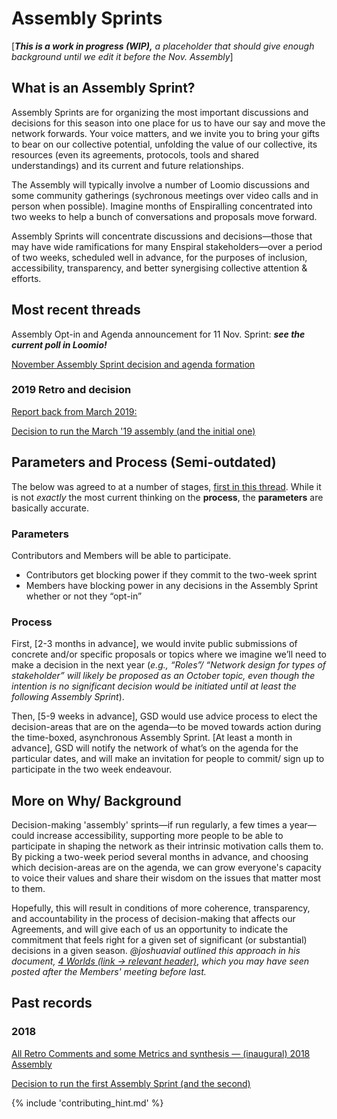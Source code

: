 # Assembly Sprints

[___This is a work in progress (WIP),___ _a placeholder that should give enough background until we edit it before the Nov. Assembly_]

## What is an Assembly Sprint?

Assembly Sprints are for organizing the most important discussions and decisions for this season into one place for us to have our say and move the network forwards. Your voice matters, and we invite you to bring your gifts to bear on our collective potential, unfolding the value of our collective, its resources (even its agreements, protocols, tools and shared understandings) and its current and future relationships.

The Assembly will typically involve a number of Loomio discussions and some community gatherings (sychronous meetings over video calls and in person when possible). Imagine months of Enspiralling concentrated into two weeks to help a bunch of conversations and proposals move forward.

Assembly Sprints will concentrate discussions and decisions—those that may have wide ramifications for many Enspiral stakeholders—over a period of two weeks, scheduled well in advance, for the purposes of inclusion, accessibility, transparency, and better synergising collective attention & efforts.

## Most recent threads

Assembly Opt-in and Agenda announcement for 11 Nov. Sprint: ___see the current poll in Loomio!___

[November Assembly Sprint decision and agenda formation](https://www.loomio.org/d/ZULNjKYq/calling-for-submissions-next-assembly-sprint-2019-start-of-november-?q=)

### 2019 Retro and decision

[Report back from March 2019:](https://www.loomio.org/d/QPSHlBqe/report-back-on-recent-assembly-sprint-any-last-feedback-?q=)

[Decision to run the March '19 assembly (and the initial one)](https://www.loomio.org/d/myTOM64J/next-steps-and-2018-closing-comments-assembly-sprint-an-online-enspiral-convergence/78)


## Parameters and Process (Semi-outdated)

The below was agreed to at a number of stages, [first in this thread](https://www.loomio.org/d/myTOM64J/next-steps-and-2018-closing-comments-assembly-sprint-an-online-enspiral-convergence?q=). While it is not _exactly_ the most current thinking on the **process**, the **parameters** are basically accurate.

### Parameters
Contributors and Members will be able to participate.
- Contributors get blocking power if they commit to the two-week sprint
- Members have blocking power in any decisions in the Assembly Sprint whether or not they “opt-in”

### Process
First, [2-3 months in advance], we would invite public submissions of concrete and/or specific proposals or topics where we imagine we’ll need to make a decision in the next year (_e.g., “Roles”/ “Network design for types of stakeholder” will likely be proposed as an October topic, even though the intention is no significant decision would be initiated until at least the following Assembly Sprint_).

Then, [5-9 weeks in advance], GSD would use advice process to elect the decision-areas that are on the agenda—to be moved towards action during the time-boxed, asynchronous Assembly Sprint. [At least a month in advance], GSD will notify the network of what’s on the agenda for the particular dates, and will make an invitation for people to commit/ sign up to participate in the two week endeavour.

## More on Why/ Background
Decision-making 'assembly' sprints—if run regularly, a few times a year—could increase accessibility, supporting more people to be able to participate in shaping the network as their intrinsic motivation calls them to. By picking a two-week period several months in advance, and choosing which decision-areas are on the agenda, we can grow everyone's capacity to voice their values and share their wisdom on the issues that matter most to them.

Hopefully, this will result in conditions of more coherence, transparency, and accountability in the process of decision-making that affects our Agreements, and will give each of us an opportunity to indicate the commitment that feels right for a given set of significant (or substantial) decisions in a given season. _@joshuavial outlined this approach in his document,_ [_4 Worlds (link → relevant header)_](https://docs.google.com/document/d/1VxnXg1jYlf26Eakybj_AHWd8iKXbDYQx8klbRHi-PCI/edit#heading=h.ieqmtfr9n4fb), _which you may have seen posted after the Members' meeting before last._

## Past records

### 2018

[All Retro Comments and some Metrics and synthesis — (inaugural) 2018 Assembly](https://docs.google.com/spreadsheets/d/1WXXeQy_3JVXYgbAmcO7yhEfssooL0YeacB5f3DURUsI/edit?usp=sharing)

[Decision to run the first Assembly Sprint (and the second)](https://www.loomio.org/d/myTOM64J/next-steps-and-2018-closing-comments-assembly-sprint-an-online-enspiral-convergence?q=)



{% include 'contributing_hint.md' %}
